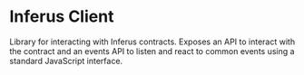 # Inferus Client

Library for interacting with Inferus contracts. Exposes an API to interact with the contract
and an events API to listen and react to common events using a standard JavaScript interface.  